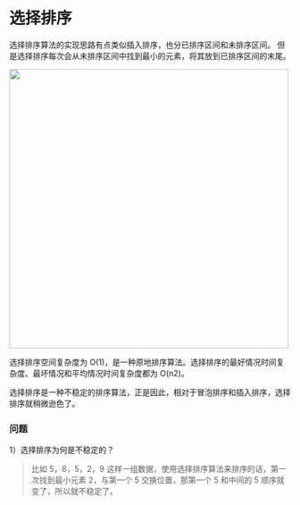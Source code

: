 # 选择排序

选择排序算法的实现思路有点类似插入排序，也分已排序区间和未排序区间。
但是选择排序每次会从未排序区间中找到最小的元素，将其放到已排序区间的末尾。

<img src="https://static001.geekbang.org/resource/image/32/1d/32371475a0b08f0db9861d102474181d.jpg" width=500>

选择排序空间复杂度为 O(1)，是一种原地排序算法。选择排序的最好情况时间复杂度、最坏情况和平均情况时间复杂度都为 O(n2)。

选择排序是一种不稳定的排序算法，正是因此，相对于冒泡排序和插入排序，选择排序就稍微逊色了。

### 问题

1）选择排序为何是不稳定的？

> 比如 5，8，5，2，9 这样一组数据，使用选择排序算法来排序的话，第一次找到最小元素 2，与第一个 5 交换位置，那第一个 5 和中间的 5 顺序就变了，所以就不稳定了。
